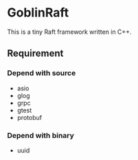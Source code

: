 # GoblinRaft
This is a tiny Raft framework written in C++.

## Requirement

### Depend with source
- asio
- glog
- grpc
- gtest
- protobuf

### Depend with binary
- uuid